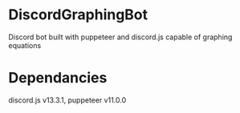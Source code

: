 # DiscordGraphingBot
 Discord bot built with puppeteer and discord.js capable of graphing equations

# Dependancies
 discord.js v13.3.1,
 puppeteer v11.0.0
